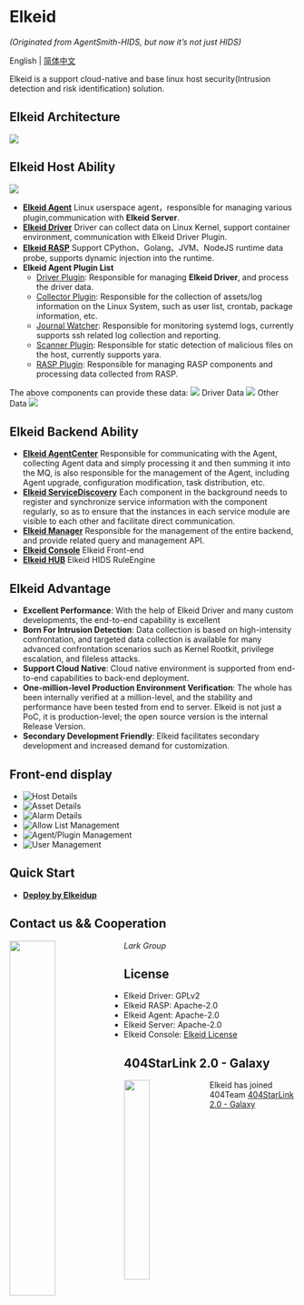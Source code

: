 # Elkeid

*(Originated from AgentSmith-HIDS, but now it’s not just HIDS)*

English | [简体中文](README-zh_CN.md)

Elkeid is a support cloud-native and base linux host security(Intrusion detection and risk identification) solution.

## Elkeid Architecture

<img src="server/docs/server.png"/>

##  Elkeid Host Ability
<img src="png/Ability_1.png"/>

* **[Elkeid Agent](agent)** Linux userspace agent，responsible for managing various plugin,communication with **Elkeid Server**.
* **[Elkeid Driver](driver)** Driver can collect data on Linux Kernel, support container environment, communication with Elkeid Driver Plugin.
* **[Elkeid RASP](rasp)** Support CPython、Golang、JVM、NodeJS runtime data probe, supports dynamic injection into the runtime.
* **Elkeid Agent Plugin List**
    * [Driver Plugin](https://github.com/bytedance/Elkeid/tree/main/plugins/driver): Responsible for managing **Elkeid Driver**, and process the driver data.
    * [Collector Plugin](https://github.com/bytedance/Elkeid/tree/main/plugins/collector): Responsible for the collection of assets/log information on the Linux System, such as user list, crontab, package information, etc.
    * [Journal Watcher](https://github.com/bytedance/Elkeid/tree/main/plugins/journal_watcher): Responsible for monitoring systemd logs, currently supports ssh related log collection and reporting.
    * [Scanner Plugin](https://github.com/bytedance/Elkeid/tree/main/plugins/scanner): Responsible for static detection of malicious files on the host, currently supports yara.
    * [RASP Plugin](https://github.com/bytedance/Elkeid/tree/main/rasp/plugin): Responsible for managing RASP components and processing data collected from RASP.


The above components can provide these data:
<img src="png/data_index.png"/>
Driver Data
<img src="png/data1.png"/>
Other Data
<img src="png/data2.png"/>


## Elkeid Backend Ability
* **[Elkeid AgentCenter](server/agent_center)** Responsible for communicating with the Agent, collecting Agent data and simply processing it and then summing it into the MQ, is also responsible for the management of the Agent, including Agent upgrade, configuration modification, task distribution, etc.
* **[Elkeid ServiceDiscovery](server/service_discovery)** Each component in the background needs to register and synchronize service information with the component regularly, so as to ensure that the instances in each service module are visible to each other and facilitate direct communication.
* **[Elkeid Manager](server/manager)** Responsible for the management of the entire backend, and provide related query and management API.
* **[Elkeid Console](server/web_console)** Elkeid Front-end
* **[Elkeid HUB](https://github.com/bytedance/Elkeid-HUB)** Elkeid HIDS RuleEngine

## Elkeid Advantage

* **Excellent Performance**: With the help of Elkeid Driver and many custom developments, the end-to-end capability is excellent
* **Born For Intrusion Detection**: Data collection is based on high-intensity confrontation, and targeted data collection is available for many advanced confrontation scenarios such as Kernel Rootkit, privilege escalation, and fileless attacks.
* **Support Cloud Native**: Cloud native environment is supported from end-to-end capabilities to back-end deployment.
* **One-million-level Production Environment Verification**: The whole has been internally verified at a million-level, and the stability and performance have been tested from end to server. Elkeid is not just a PoC, it is production-level; the open source version is the internal Release Version.
* **Secondary Development Friendly**: Elkeid facilitates secondary development and increased demand for customization.


## Front-end display
* Host Details
  <img src="png/console1.png" style="float:left;"/>
* Asset Details
  <img src="png/console2.png" style="float:left;"/>
* Alarm Details
  <img src="png/console3.png" style="float:left;"/>
* Allow List Management
  <img src="png/console6.png" style="float:left;"/>
* Agent/Plugin Management
  <img src="png/console4.png" style="float:left;"/>
* User Management
  <img src="png/console5.png" style="float:left;"/>

## Quick Start
* **[Deploy by Elkeidup](server/docs/quick-start.md)**

## Contact us && Cooperation

<img src="png/Lark.png" width="40%" style="float:left;"/>

*Lark Group*

## License
* Elkeid Driver: GPLv2
* Elkeid RASP: Apache-2.0
* Elkeid Agent: Apache-2.0
* Elkeid Server: Apache-2.0
* Elkeid Console: [Elkeid License](server/web_console/LICENSE)

## 404StarLink 2.0 - Galaxy
<img src="https://github.com/knownsec/404StarLink-Project/raw/master/logo.png" width="30%" style="float:left;"/>

Elkeid has joined 404Team [404StarLink 2.0 - Galaxy](https://github.com/knownsec/404StarLink2.0-Galaxy)
